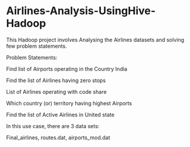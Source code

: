 # Airlines-Analysis-UsingHive-Hadoop
This Hadoop project involves Analysing the Airlines datasets and solving few problem statements.

Problem Statements:

Find list of Airports operating in the Country India

Find the list of Airlines having zero stops

List of Airlines operating with code share

Which country (or) territory having highest Airports

Find the list of Active Airlines in United state

In this use case, there are 3 data sets:

Final_airlines, routes.dat, airports_mod.dat
